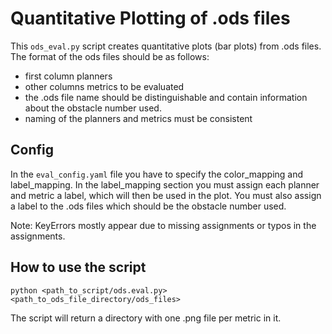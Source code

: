 # Quantitative Plotting of .ods files
This `ods_eval.py` script creates quantitative plots (bar plots) from .ods files.
The format of the ods files should be as follows:
- first column planners
- other columns metrics to be evaluated
- the .ods file name should be distinguishable and contain information about the obstacle number used.
- naming of the planners and metrics must be consistent

## Config
In the `eval_config.yaml` file you have to specify the color_mapping and label_mapping.
In the label_mapping section you must assign each planner and metric a label, which will then be used in the plot.
You must also assign a label to the .ods files which should be the obstacle number used.

Note: KeyErrors mostly appear due to missing assignments or typos in the assignments.

## How to use the script
```
python <path_to_script/ods.eval.py> <path_to_ods_file_directory/ods_files>
```

The script will return a directory with one .png file per metric in it.